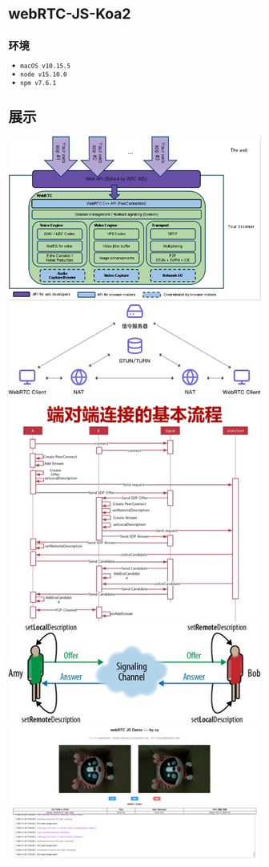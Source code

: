 # webRTC-JS-Koa2
## 环境
- `macOS v10.15.5`
- `node v15.10.0`
- `npm v7.6.1`

# 展示
![webrtc-0](./images/webrtc-0.png)
![webrtc-imooc](./images/webrtc-imooc.png)
![webrtc-imooc](./images/webrtc-detail.png)
![webrtc-offer-answer](./images/offer&answer.jpeg)
![webrtc](./images/webrtc.png)
